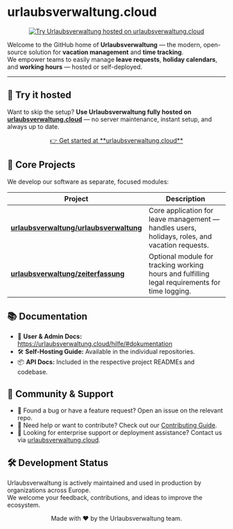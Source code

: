 # urlaubsverwaltung.cloud

<div align="center">
  <a href="https://urlaubsverwaltung.cloud">
    <img src="https://urlaubsverwaltung.cloud/banner-hosted.svg" alt="Try Urlaubsverwaltung hosted on urlaubsverwaltung.cloud" />
  </a>
</div>


Welcome to the GitHub home of **Urlaubsverwaltung** — the modern, open-source solution for **vacation management** and **time tracking**.  
We empower teams to easily manage **leave requests**, **holiday calendars**, and **working hours** — hosted or self-deployed.

---

## 🚀 Try it hosted

Want to skip the setup? **Use Urlaubsverwaltung fully hosted on [urlaubsverwaltung.cloud](https://urlaubsverwaltung.cloud)** — no server maintenance, instant setup, and always up to date.

<div align="center">
  <a href="https://urlaubsverwaltung.cloud">
    👉 Get started at **urlaubsverwaltung.cloud**
  </a>
</div>

## 🧩 Core Projects

We develop our software as separate, focused modules:

| Project | Description |
|--------|-------------|
| [**urlaubsverwaltung/urlaubsverwaltung**](https://github.com/urlaubsverwaltung/urlaubsverwaltung) | Core application for leave management — handles users, holidays, roles, and vacation requests. |
| [**urlaubsverwaltung/zeiterfassung**](https://github.com/urlaubsverwaltung/zeiterfassung) | Optional module for tracking working hours and fulfilling legal requirements for time logging. |


## 📚 Documentation

- 📖 **User & Admin Docs:** https://urlaubsverwaltung.cloud/hilfe/#dokumentation
- 🛠 **Self-Hosting Guide:** Available in the individual repositories.
- 📦 **API Docs:** Included in the respective project READMEs and codebase.


## 💬 Community & Support

- 🐛 Found a bug or have a feature request? Open an issue on the relevant repo.
- 🤝 Need help or want to contribute? Check out our [Contributing Guide](https://github.com/urlaubsverwaltung/urlaubsverwaltung/blob/main/CONTRIBUTING.md).
- 💼 Looking for enterprise support or deployment assistance? Contact us via [urlaubsverwaltung.cloud](https://urlaubsverwaltung.cloud).


## 🛠️ Development Status

Urlaubsverwaltung is actively maintained and used in production by organizations across Europe.  
We welcome your feedback, contributions, and ideas to improve the ecosystem.

<div align="center">
  Made with ❤️ by the Urlaubsverwaltung team.
</div>
